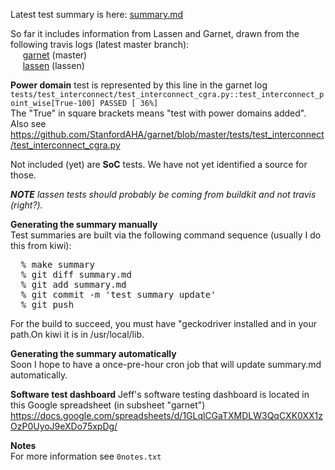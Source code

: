 Latest test summary is here: [summary.md](summary.md)

So far it includes information from Lassen and Garnet, 
drawn from the following travis logs (latest master branch):
<br/>
&nbsp;&nbsp;&nbsp;&nbsp;
[garnet](https://travis-ci.com/StanfordAHA/garnet/branches) (master)
<br/>
&nbsp;&nbsp;&nbsp;&nbsp;
[lassen](https://travis-ci.com/StanfordAHA/lassen/branches) (lassen)

<b>Power domain</b> test is represented by this line in the garnet log<br/>
`tests/test_interconnect/test_interconnect_cgra.py::test_interconnect_point_wise[True-100] PASSED [ 36%]`
<br/>
The "True" in square brackets means "test with power domains added". Also see
<br/>
https://github.com/StanfordAHA/garnet/blob/master/tests/test_interconnect/test_interconnect_cgra.py

Not included (yet) are <b>SoC</b> tests. 
We have not yet identified a source for those.

<i><b>NOTE</b> lassen tests should probably be coming from buildkit
and not travis (right?).</i>

<b>Generating the summary manually</b><br/>
Test summaries are built via the following command sequence 
(usually I do this from kiwi):
<pre>
  % make summary
  % git diff summary.md
  % git add summary.md
  % git commit -m 'test summary update'
  % git push
</pre>

For the build to succeed, you must have "geckodriver installed and in
your path.On kiwi it is in /usr/local/lib.

<b>Generating the summary automatically</b><br/>
Soon I hope to have a once-pre-hour cron job that will update
summary.md automatically.

<b>Software test dashboard</b>
Jeff's software testing dashboard is located in this Google spreadsheet (in subsheet "garnet")
<br/>
https://docs.google.com/spreadsheets/d/1GLqlCGaTXMDLW3QqCXK0XX1zOzP0UyoJ9eXDo75xpDg/ 

<b>Notes</b><br/>
For more information see `0notes.txt`






